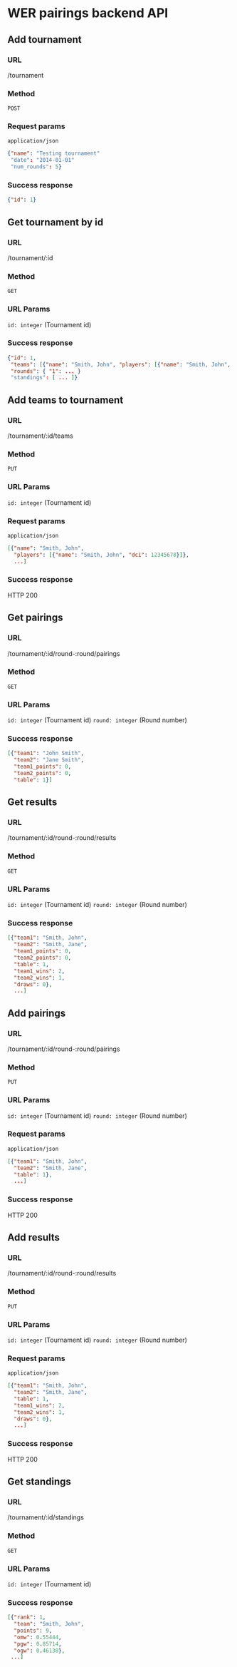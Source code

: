 # WER pairings backend API #

## Add tournament ##

### URL ###
/tournament
### Method ###
`POST`
### Request params ###
`application/json`
``` json
{"name": "Testing tournament"
 "date": "2014-01-01"
 "num_rounds": 5}
```
### Success response ###
``` json
{"id": 1}
```

## Get tournament by id ##

### URL ###
/tournament/:id
### Method ###
`GET`
### URL Params ###
`id: integer` (Tournament id)
### Success response ###
``` json
{"id": 1,
 "teams": [{"name": "Smith, John", "players": [{"name": "Smith, John", "dci": 12345678}]}],
 "rounds": { "1": ... }
 "standings": [ ... ]}
```

## Add teams to tournament ##

### URL ###
/tournament/:id/teams
### Method ###
`PUT`
### URL Params ###
`id: integer` (Tournament id)
### Request params ###
`application/json`
``` json
[{"name": "Smith, John",
  "players": [{"name": "Smith, John", "dci": 12345678}]},
  ...]
```
### Success response ###
HTTP 200


## Get pairings ##

### URL ###
/tournament/:id/round-:round/pairings
### Method ###
`GET`
### URL Params ###
`id: integer` (Tournament id)
`round: integer` (Round number)
### Success response ###
``` json
[{"team1": "John Smith",
  "team2": "Jane Smith",
  "team1_points": 0,
  "team2_points": 0,
  "table": 1}]
```

## Get results ##

### URL ###
/tournament/:id/round-:round/results
### Method ###
`GET`
### URL Params ###
`id: integer` (Tournament id)
`round: integer` (Round number)
### Success response ###
``` json
[{"team1": "Smith, John",
  "team2": "Smith, Jane",
  "team1_points": 0,
  "team2_points": 0,
  "table": 1,
  "team1_wins": 2,
  "team2_wins": 1,
  "draws": 0},
  ...]
```

## Add pairings ##

### URL ###
/tournament/:id/round-:round/pairings
### Method ###
`PUT`
### URL Params ###
`id: integer` (Tournament id)
`round: integer` (Round number)
### Request params ###
`application/json`
``` json
[{"team1": "Smith, John",
  "team2": "Smith, Jane",
  "table": 1},
  ...]
```
### Success response ###
HTTP 200

## Add results ##

### URL ###
/tournament/:id/round-:round/results
### Method ###
`PUT`
### URL Params ###
`id: integer` (Tournament id)
`round: integer` (Round number)
### Request params ###
`application/json`
``` json
[{"team1": "Smith, John",
  "team2": "Smith, Jane",
  "table": 1,
  "team1_wins": 2,
  "team2_wins": 1,
  "draws": 0},
  ...]
```
### Success response ###
HTTP 200

## Get standings ##

### URL ###
/tournament/:id/standings
### Method ###
`GET`
### URL Params ###
`id: integer` (Tournament id)
### Success response ###
``` json
[{"rank": 1,
  "team": "Smith, John",
  "points": 9,
  "omw": 0.55444,
  "pgw": 0.85714,
  "ogw": 0.46138},
 ...]
 ```
